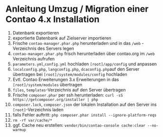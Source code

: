 # Anleitung Umzug / Migration einer Contao 4.x Installation

1. Datenbank exportieren
2. exportierte Datenbank auf Zielserver importieren
3. Frische `contao-manager.phar.php` herunterladen und in das `/web` - Verzeichnis des Servers legen
4. `contao-manager.phar.php` frisch herunterladen über contao.org im `/web` Verzeichnis aufrufen
5. `parameters.yml`,`config.yml` hochladen `[root]/app/config` und anpassen
5. `localconfig.php`, `langconfig.php`, `dcaconfig.php`auf den Server übertragen bei `[root]/system/modules/config` hochladen
6. Evtl. Contao Erweiterungen 3.x Erweiterungen in das `[root]/system/modules` übertragen
7. `files`, `templates`-Verzeichnis auf den Server übertragen
8. Frische `composer.phar` per ssh herunterladen: `curl -sS https://getcomposer.org/installer | php`
9. `composer.lock`, `composer.json` der lokalen Installation auf den Server ins `[root]`-Verzeichnis laden
10. falls Fehler auftritt: `php composer.phar install --ignore-platform-reqs`
11. `rm -rf var/cache/*`
12. ggf. Cache neu erstellen: `vendor/bin/contao-console cache:clear --no-warmup`

